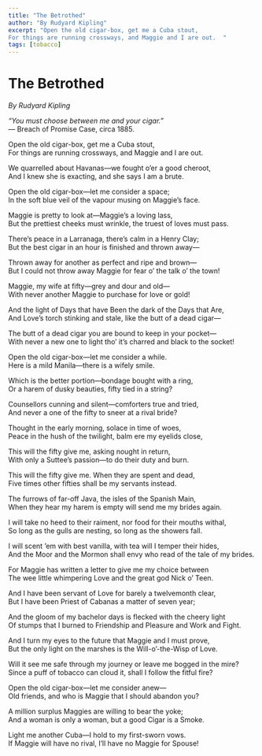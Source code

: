 ```yaml
---
title: "The Betrothed"
author: "By Rudyard Kipling"
excerpt: "Open the old cigar-box, get me a Cuba stout,  
For things are running crossways, and Maggie and I are out.  "
tags: [tobacco]
---
```


# The Betrothed

*By Rudyard Kipling*  

*“You must choose between me and your cigar.”*  
— Breach of Promise Case, circa 1885.  

Open the old cigar-box, get me a Cuba stout,  
For things are running crossways, and Maggie and I are out.  

We quarrelled about Havanas—we fought o’er a good cheroot,  
And I knew she is exacting, and she says I am a brute.  

Open the old cigar-box—let me consider a space;  
In the soft blue veil of the vapour musing on Maggie’s face.  

Maggie is pretty to look at—Maggie’s a loving lass,  
But the prettiest cheeks must wrinkle, the truest of loves must pass.  

There’s peace in a Larranaga, there’s calm in a Henry Clay;  
But the best cigar in an hour is finished and thrown away—  

Thrown away for another as perfect and ripe and brown—  
But I could not throw away Maggie for fear o’ the talk o’ the town!  

Maggie, my wife at fifty—grey and dour and old—  
With never another Maggie to purchase for love or gold!  

And the light of Days that have Been the dark of the Days that Are,  
And Love’s torch stinking and stale, like the butt of a dead cigar—  

The butt of a dead cigar you are bound to keep in your pocket—  
With never a new one to light tho’ it’s charred and black to the socket!  

Open the old cigar-box—let me consider a while.  
Here is a mild Manila—there is a wifely smile.  

Which is the better portion—bondage bought with a ring,  
Or a harem of dusky beauties, fifty tied in a string?  

Counsellors cunning and silent—comforters true and tried,  
And never a one of the fifty to sneer at a rival bride?  

Thought in the early morning, solace in time of woes,  
Peace in the hush of the twilight, balm ere my eyelids close,  

This will the fifty give me, asking nought in return,  
With only a Suttee’s passion—to do their duty and burn.  

This will the fifty give me. When they are spent and dead,  
Five times other fifties shall be my servants instead.  

The furrows of far-off Java, the isles of the Spanish Main,  
When they hear my harem is empty will send me my brides again.  

I will take no heed to their raiment, nor food for their mouths withal,  
So long as the gulls are nesting, so long as the showers fall.  

I will scent ’em with best vanilla, with tea will I temper their hides,  
And the Moor and the Mormon shall envy who read of the tale of my brides.  

For Maggie has written a letter to give me my choice between  
The wee little whimpering Love and the great god Nick o’ Teen.  

And I have been servant of Love for barely a twelvemonth clear,  
But I have been Priest of Cabanas a matter of seven year;  

And the gloom of my bachelor days is flecked with the cheery light  
Of stumps that I burned to Friendship and Pleasure and Work and Fight.  

And I turn my eyes to the future that Maggie and I must prove,  
But the only light on the marshes is the Will-o’-the-Wisp of Love.  

Will it see me safe through my journey or leave me bogged in the mire?  
Since a puff of tobacco can cloud it, shall I follow the fitful fire?  

Open the old cigar-box—let me consider anew—  
Old friends, and who is Maggie that I should abandon you?  

A million surplus Maggies are willing to bear the yoke;  
And a woman is only a woman, but a good Cigar is a Smoke.  

Light me another Cuba—I hold to my first-sworn vows.  
If Maggie will have no rival, I’ll have no Maggie for Spouse!   
